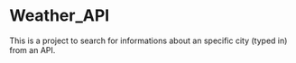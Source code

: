# Weather_API
This is a project to search for informations about an specific city (typed in) from an API.
